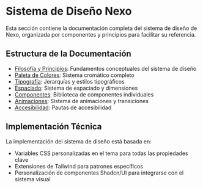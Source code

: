 
# Sistema de Diseño Nexo

Esta sección contiene la documentación completa del sistema de diseño de Nexo, organizada por componentes y principios para facilitar su referencia.

## Estructura de la Documentación

- [Filosofía y Principios](./philosophy.md): Fundamentos conceptuales del sistema de diseño
- [Paleta de Colores](./colors.md): Sistema cromático completo
- [Tipografía](./typography.md): Jerarquías y estilos tipográficos
- [Espaciado](./spacing.md): Sistema de espaciado y dimensiones
- [Componentes](./components/index.md): Biblioteca de componentes individuales
- [Animaciones](./animations.md): Sistema de animaciones y transiciones
- [Accesibilidad](./accessibility.md): Pautas de accesibilidad

## Implementación Técnica

La implementación del sistema de diseño está basada en:

- Variables CSS personalizadas en el tema para todas las propiedades clave
- Extensiones de Tailwind para patrones específicos
- Personalización de componentes Shadcn/UI para integrarse con el sistema visual
